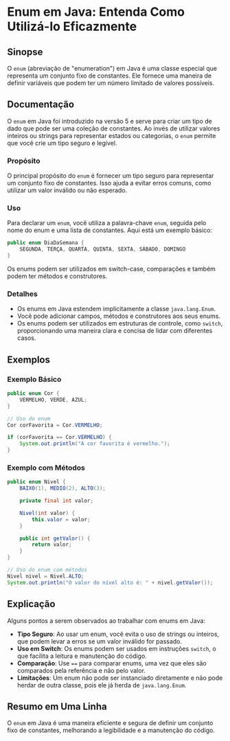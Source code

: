 <!--
Meta Description: # Enum em Java: Entenda Como Utilizá-lo Eficazmente ## Sinopse O `enum` (abreviação de "enumeration") em Java é uma classe especial que representa um ...
Meta Keywords: enum, java, valor, uma, que
-->

# Enum em Java: Entenda Como Utilizá-lo Eficazmente

## Sinopse
O `enum` (abreviação de "enumeration") em Java é uma classe especial que representa um conjunto fixo de constantes. Ele fornece uma maneira de definir variáveis que podem ter um número limitado de valores possíveis.

## Documentação
O `enum` em Java foi introduzido na versão 5 e serve para criar um tipo de dado que pode ser uma coleção de constantes. Ao invés de utilizar valores inteiros ou strings para representar estados ou categorias, o `enum` permite que você crie um tipo seguro e legível.

### Propósito
O principal propósito do `enum` é fornecer um tipo seguro para representar um conjunto fixo de constantes. Isso ajuda a evitar erros comuns, como utilizar um valor inválido ou não esperado.

### Uso
Para declarar um `enum`, você utiliza a palavra-chave `enum`, seguida pelo nome do enum e uma lista de constantes. Aqui está um exemplo básico:

```java
public enum DiaDaSemana {
    SEGUNDA, TERÇA, QUARTA, QUINTA, SEXTA, SÁBADO, DOMINGO
}
```

Os enums podem ser utilizados em switch-case, comparações e também podem ter métodos e construtores.

### Detalhes
- Os enums em Java estendem implicitamente a classe `java.lang.Enum`.
- Você pode adicionar campos, métodos e construtores aos seus enums.
- Os enums podem ser utilizados em estruturas de controle, como `switch`, proporcionando uma maneira clara e concisa de lidar com diferentes casos.

## Exemplos

### Exemplo Básico
```java
public enum Cor {
    VERMELHO, VERDE, AZUL;
}

// Uso do enum
Cor corFavorita = Cor.VERMELHO;

if (corFavorita == Cor.VERMELHO) {
    System.out.println("A cor favorita é vermelho.");
}
```

### Exemplo com Métodos
```java
public enum Nivel {
    BAIXO(1), MEDIO(2), ALTO(3);

    private final int valor;

    Nivel(int valor) {
        this.valor = valor;
    }

    public int getValor() {
        return valor;
    }
}

// Uso do enum com métodos
Nivel nivel = Nivel.ALTO;
System.out.println("O valor do nível alto é: " + nivel.getValor());
```

## Explicação
Alguns pontos a serem observados ao trabalhar com enums em Java:

- **Tipo Seguro**: Ao usar um enum, você evita o uso de strings ou inteiros, que podem levar a erros se um valor inválido for passado.
- **Uso em Switch**: Os enums podem ser usados em instruções `switch`, o que facilita a leitura e manutenção do código.
- **Comparação**: Use `==` para comparar enums, uma vez que eles são comparados pela referência e não pelo valor.
- **Limitações**: Um enum não pode ser instanciado diretamente e não pode herdar de outra classe, pois ele já herda de `java.lang.Enum`.

## Resumo em Uma Linha
O `enum` em Java é uma maneira eficiente e segura de definir um conjunto fixo de constantes, melhorando a legibilidade e a manutenção do código.
